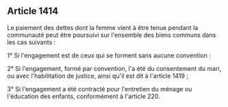 Article 1414
----
Le paiement des dettes dont la femme vient à être tenue pendant la communauté
peut être poursuivi sur l'ensemble des biens communs dans les cas suivants :

1° Si l'engagement est de ceux qui se forment sans aucune convention :

2° Si l'engagement, formé par convention, l'a été du consentement du mari, ou
avec l'habilitation de justice, ainsi qu'il est dit à l'article 1419 ;

3° Si l'engagement a été contracté pour l'entretien du ménage ou l'éducation des
enfants, conformément à l'article 220.
